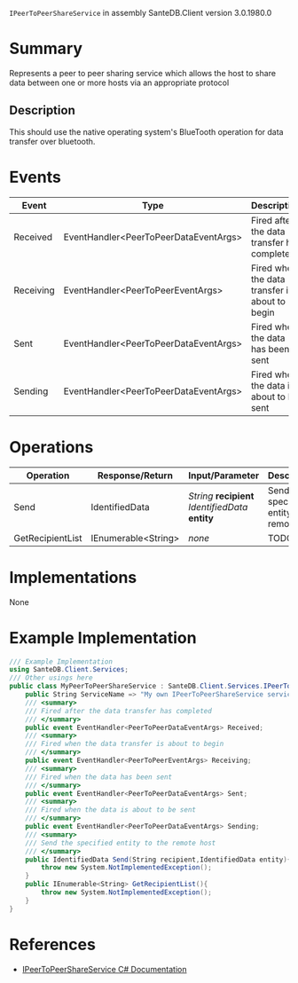 `IPeerToPeerShareService` in assembly SanteDB.Client version 3.0.1980.0

# Summary
Represents a peer to peer sharing service which allows the host to share data between one or more hosts via an appropriate protocol

## Description
This should use the native operating system's BlueTooth operation for data transfer over bluetooth.

# Events

|Event|Type|Description|
|-|-|-|
|Received|EventHandler&lt;PeerToPeerDataEventArgs>|Fired after the data transfer has completed|
|Receiving|EventHandler&lt;PeerToPeerEventArgs>|Fired when the data transfer is about to begin|
|Sent|EventHandler&lt;PeerToPeerDataEventArgs>|Fired when the data has been sent|
|Sending|EventHandler&lt;PeerToPeerDataEventArgs>|Fired when the data is about to be sent|

# Operations

|Operation|Response/Return|Input/Parameter|Description|
|-|-|-|-|
|Send|IdentifiedData|*String* **recipient**<br/>*IdentifiedData* **entity**|Send the specified entity to the remote host|
|GetRecipientList|IEnumerable&lt;String>|*none*|TODO|

# Implementations

None

# Example Implementation
```csharp
/// Example Implementation
using SanteDB.Client.Services;
/// Other usings here
public class MyPeerToPeerShareService : SanteDB.Client.Services.IPeerToPeerShareService { 
	public String ServiceName => "My own IPeerToPeerShareService service";
	/// <summary>
	/// Fired after the data transfer has completed
	/// </summary>
	public event EventHandler<PeerToPeerDataEventArgs> Received;
	/// <summary>
	/// Fired when the data transfer is about to begin
	/// </summary>
	public event EventHandler<PeerToPeerEventArgs> Receiving;
	/// <summary>
	/// Fired when the data has been sent
	/// </summary>
	public event EventHandler<PeerToPeerDataEventArgs> Sent;
	/// <summary>
	/// Fired when the data is about to be sent
	/// </summary>
	public event EventHandler<PeerToPeerDataEventArgs> Sending;
	/// <summary>
	/// Send the specified entity to the remote host
	/// </summary>
	public IdentifiedData Send(String recipient,IdentifiedData entity){
		throw new System.NotImplementedException();
	}
	public IEnumerable<String> GetRecipientList(){
		throw new System.NotImplementedException();
	}
}
```

# References

* [IPeerToPeerShareService C# Documentation](http://santesuite.org/assets/doc/net/html/T_SanteDB_Client_Services_IPeerToPeerShareService.htm)
